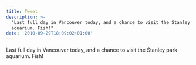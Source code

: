 ```yaml
---
title: Tweet
description: >-
  "Last full day in Vancouver today, and a chance to visit the Stanley park
  aquarium. Fish!"
date: '2010-09-29T18:09:02+01:00'
---
```

Last full day in Vancouver today, and a chance to visit the Stanley park aquarium. Fish!
